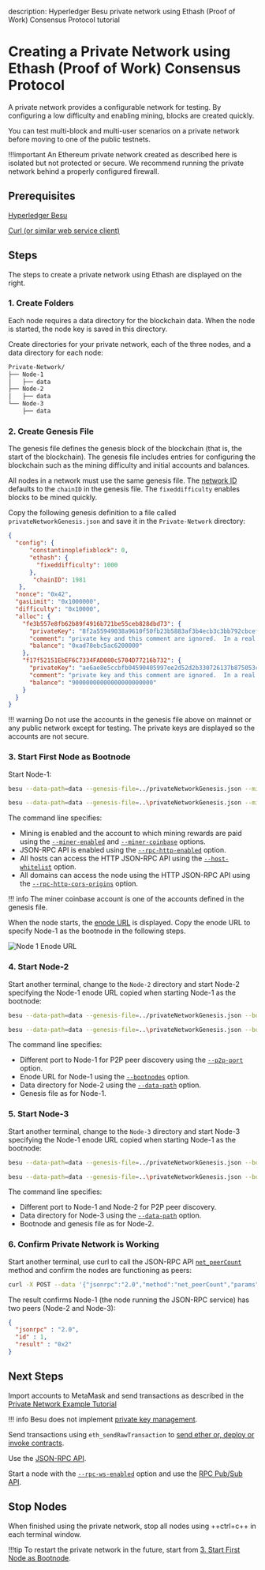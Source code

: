description: Hyperledger Besu private network using Ethash (Proof of Work) Consensus Protocol tutorial 
<!--- END of page meta data -->

# Creating a Private Network using Ethash (Proof of Work) Consensus Protocol

A private network provides a configurable network for testing. By configuring a low difficulty and enabling 
mining, blocks are created quickly. 

You can test multi-block and multi-user scenarios on a private network before moving to one of the public testnets. 

!!!important
    An Ethereum private network created as described here is isolated but not protected or secure. 
    We recommend running the private network behind a properly configured firewall.

## Prerequisites 

[Hyperledger Besu](../../HowTo/Get-Started/Install-Binaries.md) 

[Curl (or similar web service client)](https://curl.haxx.se/download.html) 

## Steps

The steps to create a private network using Ethash are displayed on the right.

### 1. Create Folders 

Each node requires a data directory for the blockchain data. When the node is started, the node key is saved in this directory. 

Create directories for your private network, each of the three nodes, and a data directory for each node: 

```bash
Private-Network/
├── Node-1
│   ├── data
├── Node-2
│   ├── data
└── Node-3
    ├── data
```

### 2. Create Genesis File 

The genesis file defines the genesis block of the blockchain (that is, the start of the blockchain).
The genesis file includes entries for configuring the blockchain such as the mining difficulty and initial 
accounts and balances.    

All nodes in a network must use the same genesis file. The [network ID](../../Concepts/NetworkID-And-ChainID.md) 
defaults to the `chainID` in the genesis file. The `fixeddifficulty` enables blocks to be mined quickly.   

Copy the following genesis definition to a file called `privateNetworkGenesis.json` and save it in the `Private-Network` directory: 

```json
{
  "config": {
      "constantinoplefixblock": 0,
      "ethash": {
        "fixeddifficulty": 1000
      },
       "chainID": 1981
   },
  "nonce": "0x42",
  "gasLimit": "0x1000000",
  "difficulty": "0x10000",
  "alloc": {
    "fe3b557e8fb62b89f4916b721be55ceb828dbd73": {
      "privateKey": "8f2a55949038a9610f50fb23b5883af3b4ecb3c3bb792cbcefbd1542c692be63",
      "comment": "private key and this comment are ignored.  In a real chain, the private key should NOT be stored",
      "balance": "0xad78ebc5ac6200000"
    },
    "f17f52151EbEF6C7334FAD080c5704D77216b732": {
      "privateKey": "ae6ae8e5ccbfb04590405997ee2d52d2b330726137b875053c36d94e974d162f",
      "comment": "private key and this comment are ignored.  In a real chain, the private key should NOT be stored",
      "balance": "90000000000000000000000"
    }
  }
}
```

!!! warning
    Do not use the accounts in the genesis file above on mainnet or any public network except for testing.
    The private keys are displayed so the accounts are not secure. 
   
### 3. Start First Node as Bootnode 

Start Node-1:

```bash tab="MacOS"
besu --data-path=data --genesis-file=../privateNetworkGenesis.json --miner-enabled --miner-coinbase fe3b557e8fb62b89f4916b721be55ceb828dbd73 --rpc-http-enabled --host-whitelist="*" --rpc-http-cors-origins="all"     
```

```bash tab="Windows"
besu --data-path=data --genesis-file=..\privateNetworkGenesis.json --miner-enabled --miner-coinbase fe3b557e8fb62b89f4916b721be55ceb828dbd73 --rpc-http-enabled --host-whitelist="*" --rpc-http-cors-origins="all"    
```

The command line specifies: 

* Mining is enabled and the account to which mining rewards are paid using the [`--miner-enabled`](../../Reference/CLI/CLI-Syntax.md#miner-enabled) 
and [`--miner-coinbase`](../../Reference/CLI/CLI-Syntax.md#miner-coinbase) options.
* JSON-RPC API is enabled using the [`--rpc-http-enabled`](../../Reference/CLI/CLI-Syntax.md#rpc-http-enabled) option.
* All hosts can access the HTTP JSON-RPC API using the [`--host-whitelist`](../../Reference/CLI/CLI-Syntax.md#host-whitelist) option.
* All domains can access the node using the HTTP JSON-RPC API using the [`--rpc-http-cors-origins`](../../Reference/CLI/CLI-Syntax.md#rpc-http-cors-origins) option.  

!!! info
    The miner coinbase account is one of the accounts defined in the genesis file. 

When the node starts, the [enode URL](../../Concepts/Node-Keys.md#enode-url) is displayed.
Copy the enode URL to specify Node-1 as the bootnode in the following steps. 

![Node 1 Enode URL](../../images/EnodeStartup.png)

### 4. Start Node-2 

Start another terminal, change to the `Node-2` directory and start Node-2 specifying the Node-1 enode URL copied when starting Node-1 as the bootnode:

```bash tab="MacOS"
besu --data-path=data --genesis-file=../privateNetworkGenesis.json --bootnodes=<Node-1 Enode URL> --p2p-port=30304      
```

```bash tab="Windows"
besu --data-path=data --genesis-file=..\privateNetworkGenesis.json --bootnodes=<Node-1 Enode URL> --p2p-port=30304      
```

The command line specifies: 

* Different port to Node-1 for P2P peer discovery using the [`--p2p-port`](../../Reference/CLI/CLI-Syntax.md#p2p-port) option.
* Enode URL for Node-1 using the [`--bootnodes`](../../Reference/CLI/CLI-Syntax.md#bootnodes) option.
* Data directory for Node-2 using the [`--data-path`](../../Reference/CLI/CLI-Syntax.md#data-path) option.
* Genesis file as for Node-1.  

### 5. Start Node-3

Start another terminal, change to the `Node-3` directory and start Node-3 specifying the Node-1 enode URL copied when starting Node-1 as the bootnode: 

```bash tab="MacOS"
besu --data-path=data --genesis-file=../privateNetworkGenesis.json --bootnodes=<Node-1 Enode URL> --p2p-port=30305      
```

```bash tab="Windows"
besu --data-path=data --genesis-file=..\privateNetworkGenesis.json --bootnodes=<Node-1 Enode URL> --p2p-port=30305      
```

The command line specifies: 

 * Different port to Node-1 and Node-2 for P2P peer discovery.
 * Data directory for Node-3 using the [`--data-path`](../../Reference/CLI/CLI-Syntax.md#data-path) option.
 * Bootnode and genesis file as for Node-2. 

### 6. Confirm Private Network is Working 

Start another terminal, use curl to call the JSON-RPC API [`net_peerCount`](../../Reference/API-Methods.md#net_peercount) method and confirm the nodes are functioning as peers: 

```bash
curl -X POST --data '{"jsonrpc":"2.0","method":"net_peerCount","params":[],"id":1}' localhost:8545
```

The result confirms Node-1 (the node running the JSON-RPC service) has two peers (Node-2 and Node-3):
```json
{
  "jsonrpc" : "2.0",
  "id" : 1,
  "result" : "0x2"
}
```

## Next Steps 

Import accounts to MetaMask and send transactions as described in the [Private Network Example Tutorial](../Examples/Private-Network-Example.md#creating-a-transaction-using-metamask)

!!! info 
    Besu does not implement [private key management](../../HowTo/Send-Transactions/Account-Management.md).
    
Send transactions using `eth_sendRawTransaction` to [send ether or, deploy or invoke contracts](../../HowTo/Send-Transactions/Transactions.md).

Use the [JSON-RPC API](../../HowTo/Interact/APIs/Using-JSON-RPC-API.md). 

Start a node with the [`--rpc-ws-enabled`](../../Reference/CLI/CLI-Syntax.md#rpc-ws-enabled) option and use the [RPC Pub/Sub API](../../HowTo/Interact/APIs/RPC-PubSub.md).       

## Stop Nodes

When finished using the private network, stop all nodes using ++ctrl+c++ in each terminal window. 

!!!tip
    To restart the private network in the future, start from [3. Start First Node as Bootnode](#3-start-first-node-as-bootnode). 
